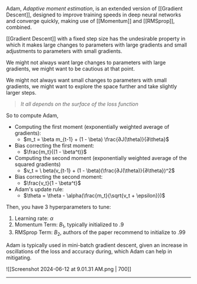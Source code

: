  Adam, *Adaptive moment estimation*, is an extended version of [[Gradient Descent]], designed to improve training speeds in deep neural networks and converge quickly, making use of [[Momentum]] and [[RMSprop]], combined.

[[Gradient Descent]] with a fixed step size has the undesirable property in which it makes large changes to parameters with large gradients and small adjustments to parameters with small gradients.

We might not always want large changes to parameters with large gradients, we might want to be cautious at that point.

We might not always want small changes to parameters with small gradients, we might want to explore the space further and take slightly larger steps.

>_It all depends on the surface of the loss function_

So to compute Adam,

- Computing the first moment (exponentially weighted average of gradients): 
	- $m_t = \beta m_{t-1} + (1 - \beta) \frac{∂J(\theta)}{∂\theta}$
- Bias correcting the first moment: 
	- $\frac{m_t}{(1 - \beta^t)}$
- Computing the second moment (exponentially weighted average of the squared gradients)
	- $v_t = \ beta(v_{t-1} + (1 - \beta)(\frac{∂J(\theta)}{∂\theta})^2$
- Bias correcting the second moment:
	- $\frac{v_t}{1 - \beta^t}$
- Adam's update rule:
	- $\theta = \theta - \alpha(\frac{m_t}{\sqrt{v_t + \epsilon}})$

Then, you have 3 hyperparameters to tune:

1. Learning rate: $\alpha$
2. Momentum Term: $B_1$, typically initialized to $.9$
3. RMSprop Term: $B_2$, authors of the paper recommend to initialize to $.99$

Adam is typically used in mini-batch gradient descent, given an increase in oscillations of the loss and accuracy during, which Adam can help in mitigating.

![[Screenshot 2024-06-12 at 9.01.31 AM.png | 700]]
************

